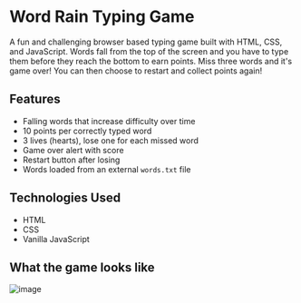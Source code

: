 # Word Rain Typing Game

A fun and challenging browser based typing game built with HTML, CSS, and JavaScript. Words fall from the top of the screen and you have to type them before they reach the bottom to earn points. Miss three words and it's game over! You can then choose to restart and collect points again!

## Features

- Falling words that increase difficulty over time
- 10 points per correctly typed word
- 3 lives (hearts), lose one for each missed word
- Game over alert with score
- Restart button after losing
- Words loaded from an external `words.txt` file

## Technologies Used

- HTML
- CSS
- Vanilla JavaScript

## What the game looks like

![image](https://github.com/user-attachments/assets/5377c941-a884-45bb-9566-ce9b838d67de)


